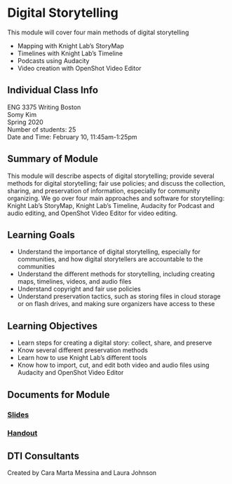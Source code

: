 # Digital Storytelling
This module will cover four main methods of digital storytelling
- Mapping with Knight Lab’s StoryMap
- Timelines with Knight Lab’s Timeline
- Podcasts using Audacity
- Video creation with OpenShot Video Editor

## Individual Class Info
ENG 3375 Writing Boston
<br>
Somy Kim
<br>
Spring 2020
<br>
Number of students: 25
<br>
Date and Time: February 10, 11:45am-1:25pm

## Summary of Module
This module will describe aspects of digital storytelling; provide several methods for digital storytelling; fair use policies; and discuss the collection, sharing, and preservation of information, especially for community organizing. We go over four main approaches and software for storytelling: Knight Lab’s StoryMap, Knight Lab’s Timeline, Audacity for Podcast and audio editing, and OpenShot Video Editor for video editing. 

## Learning Goals
- Understand the importance of digital storytelling, especially for communities, and how digital storytellers are accountable to the communities
- Understand the different methods for storytelling, including creating maps, timelines, videos, and audio files
- Understand copyright and fair use policies
- Understand preservation tactics, such as storing files in cloud storage or on flash drives, and making sure organizers have access to these

## Learning Objectives
- Learn steps for creating a digital story: collect, share, and preserve
- Know several different preservation methods
- Learn how to use Knight Lab’s different tools
- Know how to import, cut, and edit both video and audio files using Audacity and OpenShot Video Editor


## Documents for Module

### [Slides](https://github.com/NULabNortheastern/digitalassignmentshowcase/blob/master/data-visualization/sp20-kim-eng3375-timeline/slides.pdf)

### [Handout](https://github.com/NULabNortheastern/digitalassignmentshowcase/blob/master/data-visualization/sp20-kim-eng3375-timeline/handout.pdf)

## DTI Consultants
Created by Cara Marta Messina and Laura Johnson
